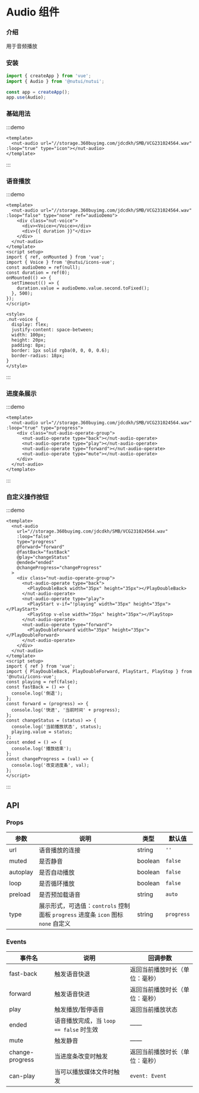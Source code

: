 # Audio 组件

### 介绍

用于音频播放

### 安装

```js
import { createApp } from 'vue';
import { Audio } from '@nutui/nutui';

const app = createApp();
app.use(Audio);
```

### 基础用法

:::demo

```vue
<template>
  <nut-audio url="//storage.360buyimg.com/jdcdkh/SMB/VCG231024564.wav" :loop="true" type="icon"></nut-audio>
</template>
```

:::

### 语音播放

:::demo

```vue
<template>
  <nut-audio url="//storage.360buyimg.com/jdcdkh/SMB/VCG231024564.wav" :loop="false" type="none" ref="audioDemo">
    <div class="nut-voice">
      <div><Voice></Voice></div>
      <div>{{ duration }}"</div>
    </div>
  </nut-audio>
</template>
<script setup>
import { ref, onMounted } from 'vue';
import { Voice } from '@nutui/icons-vue';
const audioDemo = ref(null);
const duration = ref(0);
onMounted(() => {
  setTimeout(() => {
    duration.value = audioDemo.value.second.toFixed();
  }, 500);
});
</script>

<style>
.nut-voice {
  display: flex;
  justify-content: space-between;
  width: 100px;
  height: 20px;
  padding: 8px;
  border: 1px solid rgba(0, 0, 0, 0.6);
  border-radius: 18px;
}
</style>
```

:::

### 进度条展示

:::demo

```vue
<template>
  <nut-audio url="//storage.360buyimg.com/jdcdkh/SMB/VCG231024564.wav" :loop="true" type="progress">
    <div class="nut-audio-operate-group">
      <nut-audio-operate type="back"></nut-audio-operate>
      <nut-audio-operate type="play"></nut-audio-operate>
      <nut-audio-operate type="forward"></nut-audio-operate>
      <nut-audio-operate type="mute"></nut-audio-operate>
    </div>
  </nut-audio>
</template>
```

:::

### 自定义操作按钮

:::demo

```vue
<template>
  <nut-audio
    url="//storage.360buyimg.com/jdcdkh/SMB/VCG231024564.wav"
    :loop="false"
    type="progress"
    @forward="forward"
    @fastBack="fastBack"
    @play="changeStatus"
    @ended="ended"
    @changeProgress="changeProgress"
  >
    <div class="nut-audio-operate-group">
      <nut-audio-operate type="back">
        <PlayDoubleBack width="35px" height="35px"></PlayDoubleBack>
      </nut-audio-operate>
      <nut-audio-operate type="play">
        <PlayStart v-if="!playing" width="35px" height="35px"></PlayStart>
        <PlayStop v-else width="35px" height="35px"></PlayStop>
      </nut-audio-operate>
      <nut-audio-operate type="forward">
        <PlayDoubleForward width="35px" height="35px"></PlayDoubleForward>
      </nut-audio-operate>
    </div>
  </nut-audio>
</template>
<script setup>
import { ref } from 'vue';
import { PlayDoubleBack, PlayDoubleForward, PlayStart, PlayStop } from '@nutui/icons-vue';
const playing = ref(false);
const fastBack = () => {
  console.log('倒退');
};
const forward = (progress) => {
  console.log('快进', '当前时间' + progress);
};
const changeStatus = (status) => {
  console.log('当前播放状态', status);
  playing.value = status;
};
const ended = () => {
  console.log('播放结束');
};
const changeProgress = (val) => {
  console.log('改变进度条', val);
};
</script>
```

:::

## API

### Props

| 参数     | 说明                                                                              | 类型    | 默认值     |
| -------- | --------------------------------------------------------------------------------- | ------- | ---------- |
| url      | 语音播放的连接                                                                    | string  | `''`       |
| muted    | 是否静音                                                                          | boolean | `false`    |
| autoplay | 是否自动播放                                                                      | boolean | `false`    |
| loop     | 是否循环播放                                                                      | boolean | `false`    |
| preload  | 是否预加载语音                                                                    | string  | `auto`     |
| type     | 展示形式，可选值：`controls` 控制面板 `progress` 进度条 `icon` 图标 `none` 自定义 | string  | `progress` |

### Events

| 事件名          | 说明                                    | 回调参数                       |
| --------------- | --------------------------------------- | ------------------------------ |
| fast-back       | 触发语音快退                            | 返回当前播放时长（单位：毫秒） |
| forward         | 触发语音快进                            | 返回当前播放时长（单位：毫秒） |
| play            | 触发播放/暂停语音                       | 返回当前播放状态               |
| ended           | 语音播放完成，当 `loop == false` 时生效 | ——                             |
| mute            | 触发静音                                | ——                             |
| change-progress | 当进度条改变时触发                      | 返回当前播放时长（单位：毫秒） |
| can-play        | 当可以播放媒体文件时触发                | `event: Event`                 |
